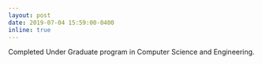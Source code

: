 ```yaml
---
layout: post
date: 2019-07-04 15:59:00-0400
inline: true
---
```


Completed Under Graduate program in Computer Science and Engineering.
